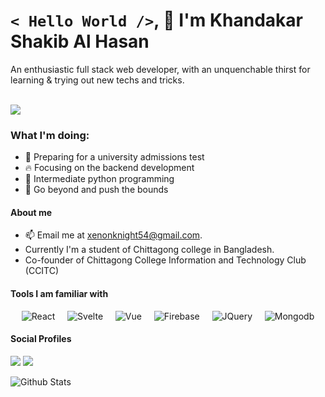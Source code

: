 # ```< Hello World />```, 👋 I'm Khandakar Shakib Al Hasan


An enthusiastic full stack web developer, with an unquenchable thirst for learning & trying out new techs and tricks.

\
![](https://media4.giphy.com/media/13GIgrGdslD9oQ/giphy.gif?cid=ecf05e47apsles6k1d7res9049obi0ge3fe57hbf516u40oj&rid=giphy.gif&ct=g)

### What I'm doing:

- 📕 Preparing for a university admissions test
- 🔥 Focusing on the backend development
- 🐍 Intermediate python programming
- 🌠 Go beyond and push the bounds

#### About me

- 📫 Email me at [xenonknight54@gmail.com](mailto:xenonknight54@gnmail.com).
- Currently I'm a student of Chittagong college in Bangladesh.
- Co-founder of Chittagong College Information and Technology Club (CCITC)

#### Tools I am familiar with

<div style="display: flex; justify-content: space-evenly;align-items:center;gap:2px">
<img src="https://img.icons8.com/officexs/30/000000/react.png" alt="React" />
<img src="https://img.icons8.com/doodle/30/000000/svetle.png" alt="Svelte" />
<img src="https://img.icons8.com/color/30/000000/vue-js.png" alt="Vue" />
<img src="https://img.icons8.com/color/30/000000/firebase.png" alt="Firebase" />
<img src="https://img.icons8.com/ios/30/000000/jquery.png" alt="JQuery" />
<img src="https://img.icons8.com/color/30/000000/mongodb.png" alt="Mongodb" />
</div>

#### Social Profiles
<a href="https://www.facebook.com/profile.php?id=100015443855406&viewas=" target="_blank"><img src="https://img.icons8.com/color/48/000000/facebook-new.png"/></a>
<a href="https://www.linkedin.com/in/khandakar-shakib-al-hasan-716475207" target="_blank"><img src="https://img.icons8.com/color/48/000000/linkedin.png"/></a>

![Github Stats](https://github-readme-stats.vercel.app/api?username=khandakar227&show_icons=true&show_icons=true&line_height=30")
